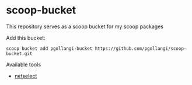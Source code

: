 # scoop-bucket
This repository serves as a scoop bucket for my scoop packages

Add this bucket:
```
scoop bucket add pgollangi-bucket https://github.com/pgollangi/scoop-bucket.git
```

Available tools
- [netselect](https://github.com/pgollangi/netselect)
